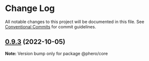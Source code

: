 # Change Log

All notable changes to this project will be documented in this file.
See [Conventional Commits](https://conventionalcommits.org) for commit guidelines.

## [0.9.3](https://github.com/phero-hq/phero/compare/v0.9.3-rc.3...v0.9.3) (2022-10-05)

**Note:** Version bump only for package @phero/core
